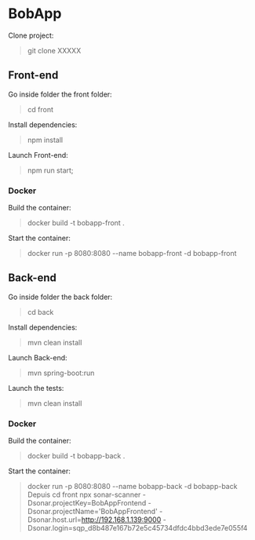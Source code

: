 # BobApp

Clone project:

> git clone XXXXX

## Front-end 

Go inside folder the front folder:

> cd front

Install dependencies:

> npm install

Launch Front-end:

> npm run start;

### Docker

Build the container:

> docker build -t bobapp-front .  

Start the container:

> docker run -p 8080:8080 --name bobapp-front -d bobapp-front

## Back-end

Go inside folder the back folder:

> cd back

Install dependencies:

> mvn clean install

Launch Back-end:

>  mvn spring-boot:run

Launch the tests:

> mvn clean install

### Docker

Build the container:

> docker build -t bobapp-back .  

Start the container:

> docker run -p 8080:8080 --name bobapp-back -d bobapp-back 
> Depuis cd front 
npx sonar-scanner -Dsonar.projectKey=BobAppFrontend -Dsonar.projectName='BobAppFrontend' -Dsonar.host.url=http://192.168.1.139:9000 -Dsonar.login=sqp_d8b487e167b72e5c45734dfdc4bbd3ede7e055f4

